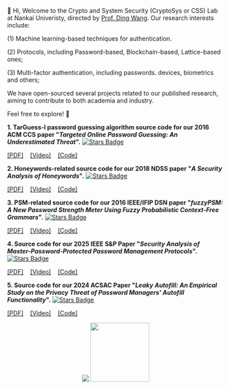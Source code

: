 👋 Hi, Welcome to the Crypto and System Security (CryptoSys or CSS) Lab at Nankai Univeristy, directed by <a href="http://wangdingg.weebly.com/">Prof. Ding Wang</a>. Our research interests include:
  
(1) Machine learning-based techniques for authentication.

(2) Protocols, including Password-based, Blockchain-based, Lattice-based ones;

(3) Multi-factor authentication, including passwords. devices, biometrics and others;

We have open-sourced several projects related to our published research, aiming to contribute to both academia and industry.

Feel free to explore! 👀


**1. TarGuess-I password guessing algorithm source code for our 2016 ACM CCS paper "*Targeted Online Password Guessing: An Underestimated Threat*".** <a href="https://github.com/CSSLabNKU/TarGuess-I/stargazers"><img src="https://img.shields.io/github/stars/CSSLabNKU/TarGuess-I" alt="Stars Badge"/></a>

[[PDF]](http://wangdingg.weebly.com/uploads/2/0/3/6/20366987/ccs16_final_v12.pdf)&nbsp;&nbsp;&nbsp;&nbsp;[[Video]](https://www.youtube.com/watch?v=t9YJxFwdaeM)&nbsp;&nbsp;&nbsp;&nbsp;[[Code]](https://github.com/CSSLabNKU/TarGuess-I)

<!--**2. Honeywords-related source code for our 2018 NDSS paper "*A Security Analysis of Honeywords*" and 2022 IEEE S&P paper "*How to Attack and Generate Honeywords*".**-->

**2. Honeywords-related source code for our 2018 NDSS paper "*A Security Analysis of Honeywords*".** <a href="https://github.com/CSSLabNKU/Honeywords/stargazers"><img src="https://img.shields.io/github/stars/CSSLabNKU/Honeywords" alt="Stars Badge"/></a>

<!--**NDSS'18:**-->
[[PDF]](http://wangdingg.weebly.com/uploads/2/0/3/6/20366987/ndss18final_fullv9.pdf)&nbsp;&nbsp;&nbsp;&nbsp;[[Video]](https://www.youtube.com/watch?v=9UcqgHm3cEg)&nbsp;&nbsp;&nbsp;&nbsp;[[Code]](https://github.com/CSSLabNKU/Honeywords)

<!--**IEEE S&P'22:** [[PDF]](http://wangdingg.weebly.com/uploads/2/0/3/6/20366987/sp22n1-wd6.pdf)&nbsp;&nbsp;&nbsp;&nbsp;[[Video]](https://www.youtube.com/watch?v=_BuvBg72A6A)&nbsp;&nbsp;&nbsp;&nbsp;[[Code]](https://github.com/CSSLabNKU/Honeywords)-->

**3. PSM-related source code for our 2016 IEEE/IFIP DSN paper "*fuzzyPSM: A New Password Strength Meter Using Fuzzy Probabilistic Context-Free Grammars*".** <a href="https://github.com/CSSLabNKU/fuzzyPSM/stargazers"><img src="https://img.shields.io/github/stars/CSSLabNKU/fuzzyPSM" alt="Stars Badge"/></a>

[[PDF]](http://wangdingg.weebly.com/uploads/2/0/3/6/20366987/dsn16v9.pdf)&nbsp;&nbsp;&nbsp;&nbsp;[[Video]]()&nbsp;&nbsp;&nbsp;&nbsp;[[Code]](https://github.com/CSSLabNKU/fuzzyPSM)

**4. Source code for our 2025 IEEE S&P Paper "*Security Analysis of Master-Password-Protected Password Management Protocols*".** <a href="https://github.com/DanielNKU/pm-analysis/stargazers"><img src="https://img.shields.io/github/stars/DanielNKU/pm-analysis" alt="Stars Badge"/></a>

[[PDF]](https://wangdingg.weebly.com/uploads/2/0/3/6/20366987/ieeesp25-pm-full.pdf)&nbsp;&nbsp;&nbsp;&nbsp;[[Video]]()&nbsp;&nbsp;&nbsp;&nbsp;[[Code]](https://github.com/DanielNKU/pm-analysis) 

**5. Source code for our 2024 ACSAC Paper "*Leaky Autofill: An Empirical Study on the Privacy Threat of Password Managers' Autofill Functionality*".** <a href="https://github.com/Leaky-Autofill/LeakyAutofill-Artifact/stargazers"><img src="https://img.shields.io/github/stars/Leaky-Autofill/LeakyAutofill-Artifact" alt="Stars Badge"/></a>

[[PDF]](http://wangdingg.weebly.com/uploads/2/0/3/6/20366987/acsac24-pm.pdf)&nbsp;&nbsp;&nbsp;&nbsp;[[Video]]()&nbsp;&nbsp;&nbsp;&nbsp;[[Code]](https://github.com/Leaky-Autofill/LeakyAutofill-Artifact)

<div align="center"> <img src="https://github-readme-stats.vercel.app/api/top-langs/?username=CSSLabNKU&hide_title=true&hide_border=true&layout=compact&langs_count=6&text_color=000&icon_color=fff&bg_color=0,52fa5a,4dfcff,c64dff&theme=graywhite" /> 
<img height="137px" src="https://github-readme-stats.vercel.app/api?username=CSSLabNKU&hide_title=true&hide_border=true&show_icons=trueline_height=21&text_color=000&icon_color=000&bg_color=0,ea6161,ffc64d,fffc4d,52fa5a&theme=graywhite" />
</div>

<!--<div align="center"> <img src="https://github-readme-stats.vercel.app/api?username=csslabnku" /> <img src="https://streak-stats.demolab.com?user=CSSLabNKU&theme=github-dark&mode=weekly" /></div>-->

<!--<div align="center"><img src="https://github-readme-activity-graph.vercel.app/graph?username=csslabnku&theme=github" /></div>-->


  
<!---
- 👀 I’m interested in ...
- 🌱 I’m currently learning ...
- 💞️ I’m looking to collaborate on ...
- 📫 How to reach me ...
- 😄 Pronouns: ...
- ⚡ Fun fact: ...📝🎥💻
**4. RFGuess password guessing algorithm source code for our 2023 USENIX Security Paper "*Password Guessing Using Random Forest*".**  [[PDF]](http://wangdingg.weebly.com/uploads/2/0/3/6/20366987/usenix23-n3-fullversion.pdf)&nbsp;&nbsp;&nbsp;&nbsp;[[Video]](https://www.youtube.com/watch?v=4WqOmDBS3e4)&nbsp;&nbsp;&nbsp;&nbsp;[[Code]](https://wangdingg.weebly.com/publications.html)


CSSLabNKU/CSSLabNKU is a ✨ special ✨ repository because its `README.md` (this file) appears on your GitHub profile.
You can click the Preview link to take a look at your changes.
--->
